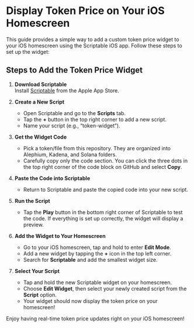 # Display Token Price on Your iOS Homescreen

This guide provides a simple way to add a custom token price widget to your iOS homescreen using the Scriptable iOS app. Follow these steps to set up the widget:

## Steps to Add the Token Price Widget

1. **Download Scriptable**  
   Install [Scriptable](https://apps.apple.com/us/app/scriptable/id1405459188) from the Apple App Store.

2. **Create a New Script**  
   - Open Scriptable and go to the **Scripts** tab.
   - Tap the **+** button in the top right corner to add a new script.
   - Name your script (e.g., “token-widget”).

3. **Get the Widget Code**  
   - Pick a token/file from this repository. They are organized into Alephium, Kadena, and Solana folders.
   - Carefully copy only the code section. You can click the three dots in the top right corner of the code block on GitHub and select **Copy**.

4. **Paste the Code into Scriptable**  
   - Return to Scriptable and paste the copied code into your new script.

5. **Run the Script**  
   - Tap the **Play** button in the bottom right corner of Scriptable to test the code. If everything is set up correctly, the widget will display a preview.

6. **Add the Widget to Your Homescreen**  
   - Go to your iOS homescreen, tap and hold to enter **Edit Mode**.
   - Add a new widget by tapping the **+** icon in the top left corner.
   - Search for **Scriptable** and add the smallest widget size.

7. **Select Your Script**  
   - Tap and hold the new Scriptable widget on your homescreen.
   - Choose **Edit Widget**, then select your newly created script from the **Script** option.
   - Your widget should now display the token price on your homescreen!

Enjoy having real-time token price updates right on your iOS homescreen!
